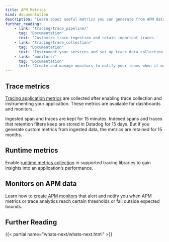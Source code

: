 ```yaml
---
title: APM Metrics
kind: documentation
description: 'Learn about useful metrics you can generate from APM data.'
further_reading:
    - link: 'tracing/trace_pipeline/'
      tag: "Documentation"
      text: 'Customize trace ingestion and retain important traces.'
    - link: 'tracing/trace_collection/'
      tag: "Documentation"
      text: 'Instrument your services and set up trace data collection in the Agent'
    - link: 'monitors/'
      tag: "Documentation"
      text: 'Create and manage monitors to notify your teams when it matters.'
---
```


## Trace metrics

[Tracing application metrics][1] are collected after enabling trace collection and instrumenting your application. These metrics are available for dashboards and monitors.

Ingested span and traces are kept for 15 minutes. Indexed spans and traces that retention filters keep are stored in Datadog for 15 days. But if you generate custom metrics from ingested data, the metrics are retained for 15 months. 

## Runtime metrics

Enable [runtime metrics collection][2] in supported tracing libraries to gain insights into an application’s performance.

## Monitors on APM data

Learn how to [create APM monitors][3] that alert and notify you when APM metrics or trace analytics reach certain thresholds or fall outside expected bounds.



## Further Reading

{{< partial name="whats-next/whats-next.html" >}}

[1]: /tracing/metrics/metrics_namespace/
[2]: /tracing/metrics/runtime_metrics/
[3]: /monitors/create/types/apm/
